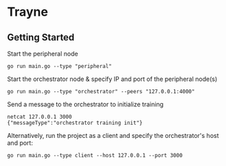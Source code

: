 # Trayne

## Getting Started

Start the peripheral node

```
go run main.go --type "peripheral"
```

Start the orchestrator node & specify IP and port of the peripheral node(s)

```
go run main.go --type "orchestrator" --peers "127.0.0.1:4000"
```

Send a message to the orchestrator to initialize training

```
netcat 127.0.0.1 3000
{"messageType":"orchestrator training init"}
```

Alternatively, run the project as a client and specify the orchestrator's host and port:

```
go run main.go --type client --host 127.0.0.1 --port 3000
```
